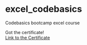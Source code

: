 # excel_codebasics
Codebasics bootcamp excel course

Got the certificate!  
[Link to the Certificate](https://codebasics.io/certificate/CB-51-493846)
